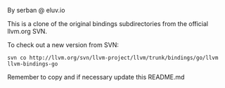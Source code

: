 
By serban @ eluv.io

This is a clone of the original bindings subdirectories from the official llvm.org SVN.

To check out a new version from SVN:

```
svn co http://llvm.org/svn/llvm-project/llvm/trunk/bindings/go/llvm llvm-bindings-go
```

Remember to copy and if necessary update this README.md

